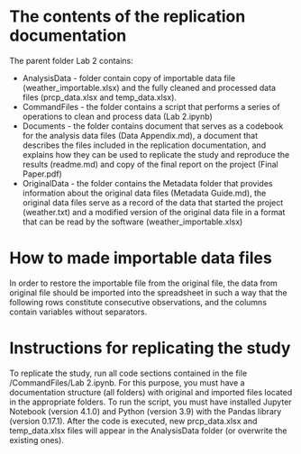 # The contents of the replication documentation
The parent folder Lab 2 contains:
- AnalysisData - folder contain copy of importable data file (weather_importable.xlsx) and the fully cleaned and processed data files (prcp_data.xlsx and temp_data.xlsx).
- CommandFiles - the folder contains a script that performs a series of operations to clean and process data (Lab 2.ipynb)
- Documents - the folder contains document that serves as a codebook for the analysis data files (Data Appendix.md), a document that describes the files included in the replication documentation, and explains how they can be used to replicate the study and reproduce the results (readme.md) and copy of the final report on the project (Final Paper.pdf)
- OriginalData - the folder contains the Metadata folder that provides information about the original data files (Metadata Guide.md), the original data files serve as a record of the data that started the project (weather.txt) and a modified version of the original data file in a format that can be read by the software (weather_importable.xlsx)

# How to made importable data files
In order to restore the importable file from the original file, the data from original file should be imported into the spreadsheet in such a way that the following rows constitute consecutive observations, and the columns contain variables without separators.

# Instructions for replicating the study
To replicate the study, run all code sections contained in the file /CommandFiles/Lab 2.ipynb. For this purpose, you must have a documentation structure (all folders) with original and imported files located in the appropriate folders. To run the script, you must have installed Jupyter Notebook (version 4.1.0) and Python (version 3.9) with the Pandas library (version 0.17.1). After the code is executed, new prcp_data.xlsx and temp_data.xlsx files will appear in the AnalysisData folder (or overwrite the existing ones).
